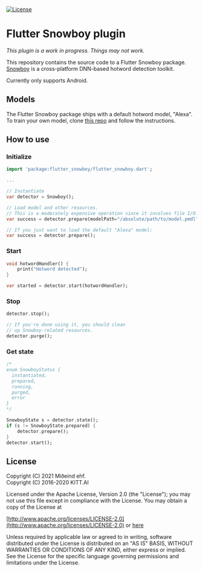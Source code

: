 [![License](https://img.shields.io/badge/License-Apache%202.0-blue.svg)](https://opensource.org/licenses/Apache-2.0)

# Flutter Snowboy plugin

*This plugin is a work in progress. Things may not work.*

This repository contains the source code to a Flutter Snowboy package.
[Snowboy](https://github.com/seasalt-ai/snowboy) is a cross-platform
DNN-based hotword detection toolkit.

Currently only supports Android.

## Models

The Flutter Snowboy package ships with a default hotword model, "Alexa". To 
train your own model, clone [this repo](https://github.com/seasalt-ai/snowboy)
and follow the instructions.

## How to use

### Initialize

```dart
import 'package:flutter_snowboy/flutter_snowboy.dart';

...

// Instantiate
var detector = Snowboy();

// Load model and other resources.
// This is a moderately expensive operation since it involves file I/O.
var success = detector.prepare(modelPath="/absolute/path/to/model.pmdl");

// If you just want to load the default "Alexa" model:
var success = detector.prepare();
```

### Start

```dart
void hotwordHandler() {
    print("Hotword detected");
}

var started = detector.start(hotwordHandler);
```

### Stop

```dart
detector.stop();

// If you're done using it, you should clean
// up Snowboy-related resources.
detector.purge();
```

### Get state

```dart
/*
enum SnowboyStatus {
  instantiated,
  prepared,
  running,
  purged,
  error
}
*/

SnowboyState s = detector.state();
if (s != SnowboyState.prepared) {
    detector.prepare();
}
detector.start();

```

## License

Copyright (C) 2021 Miðeind ehf.  
Copyright (C) 2016-2020 KITT.AI

Licensed under the Apache License, Version 2.0 (the "License");
you may not use this file except in compliance with the License.
You may obtain a copy of the License at

[http://www.apache.org/licenses/LICENSE-2.0](http://www.apache.org/licenses/LICENSE-2.0) or [here](LICENSE.txt)

Unless required by applicable law or agreed to in writing, software
distributed under the License is distributed on an "AS IS" BASIS,
WITHOUT WARRANTIES OR CONDITIONS OF ANY KIND, either express or implied.
See the License for the specific language governing permissions and
limitations under the License.
